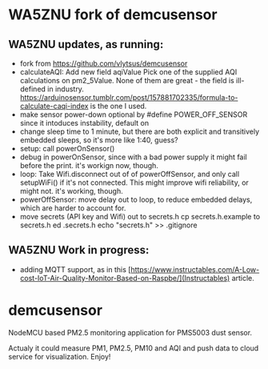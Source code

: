 # WA5ZNU fork of demcusensor

## WA5ZNU updates, as running:

- fork from https://github.com/vlytsus/demcusensor
- calculateAQI: Add new field aqiValue
  Pick one of the supplied AQI calculations on pm2_5Value.
  None of them are great - the field is ill-defined in industry.
  <https://arduinosensor.tumblr.com/post/157881702335/formula-to-calculate-caqi-index>
  is the one I used.
- make sensor power-down optional by #define POWER_OFF_SENSOR
  since it intoduces instability, default on
- change sleep time to 1 minute, but there are both explicit and
  transitively embedded sleeps, so it's more like 1:40, guess?
- setup: call powerOnSensor()
- debug in powerOnSensor, since with a bad power supply it
  might fail before the print. it's workign now, though.
- loop: Take Wifi.disconnect out of of powerOffSensor, and only call
  setupWiFi() if it's not connected.  This might improve
  wifi reliability, or might not.  it's working, though.
- powerOffSensor: move delay out to loop,
  to reduce embedded delays, which are harder to account for.
- move secrets (API key and Wifi) out to secrets.h
  cp secrets.h.example to secrets.h
  ed .secrets.h
  echo "secrets.h" >> .gitignore 

## WA5ZNU Work in progress:
- adding MQTT support, as in this [https://www.instructables.com/A-Low-cost-IoT-Air-Quality-Monitor-Based-on-Raspbe/](Instructables) article.
  
# demcusensor
NodeMCU based PM2.5 monitoring application for PMS5003 dust sensor.

Actualy it could measure PM1, PM2.5, PM10 and AQI and push data to cloud service for visualization.
Enjoy!
